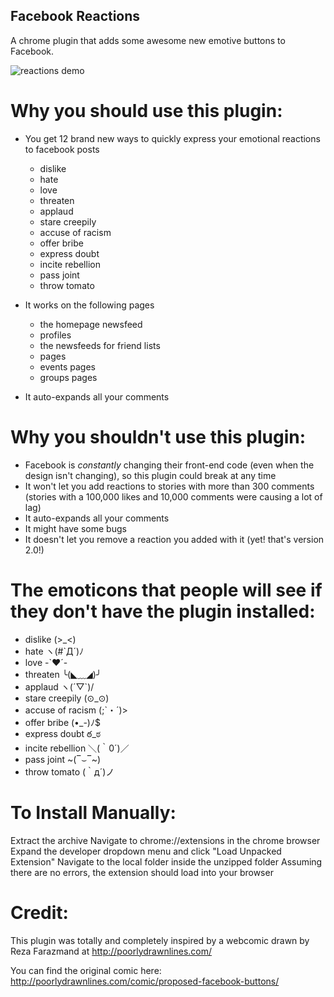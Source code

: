 Facebook Reactions
------------------

A chrome plugin that adds some awesome new emotive buttons to Facebook.

![reactions demo](https://s3.amazonaws.com/webnet/fb-plugin/react-demo.png)



Why you should use this plugin:
===============================

- You get 12 brand new ways to quickly express your emotional reactions to facebook posts
	- dislike
	- hate
	- love
	- threaten
	- applaud
	- stare creepily
	- accuse of racism
	- offer bribe 
	- express doubt
	- incite rebellion
	- pass joint
	- throw tomato

- It works on the following pages
	- the homepage newsfeed
	- profiles
	- the newsfeeds for friend lists
	- pages
	- events pages
	- groups pages
- It auto-expands all your comments 



Why you shouldn't use this plugin:
==================================
- Facebook is *constantly* changing their front-end code (even when the design isn't changing), so this plugin could break at any time
- It won't let you add reactions to stories with more than 300 comments (stories with a 100,000 likes and 10,000 comments were causing a lot of lag)
- It auto-expands all your comments 
- It might have some bugs
- It doesn't let you remove a reaction you added with it (yet! that's version 2.0!)



The emoticons that people will see if they don't have the plugin installed:
===========================================================================
- dislike              (>_<)
- hate                 ヽ(#`Д´)ﾉ
- love                 -`❤´-
- threaten             ╰(◣﹏◢)╯
- applaud              ヽ(´▽`)/
- stare creepily       (⊙_⊙)
- accuse of racism     (;`・´)>
- offer bribe          (•_-)ﾉ$
- express doubt        ఠ_ಠ
- incite rebellion     ＼(｀0´)／
- pass joint           ~(‾⌣‾~)
- throw tomato         (｀д´)ノ



To Install Manually:
=====================================================

Extract the archive
Navigate to chrome://extensions in the chrome browser
Expand the developer dropdown menu and click "Load Unpacked Extension"
Navigate to the local folder inside the unzipped folder
Assuming there are no errors, the extension should load into your browser



Credit:
=======

This plugin was totally and completely inspired by a webcomic drawn by Reza Farazmand at http://poorlydrawnlines.com/

You can find the original comic here: http://poorlydrawnlines.com/comic/proposed-facebook-buttons/